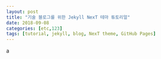 ```yaml
---
layout: post
title: "기술 블로그를 위한 Jekyll NexT 테마 튜토리얼"
date: 2018-09-08
categories: [etc,123]
tags: [tutorial, jekyll, blog, NexT theme, GitHub Pages]
---
```

a